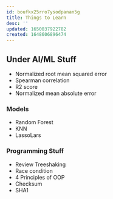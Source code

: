 ```yaml
---
id: boufkx25rro7ysodpanan5g
title: Things to Learn
desc: ''
updated: 1650037922782
created: 1648606896474
---
```


## Under AI/ML Stuff

- Normalized root mean squared error
- Spearman correlation
- R2 score
- Normalized mean absolute error

### Models

- Random Forest
- KNN
- LassoLars

### Programming Stuff

- Review Treeshaking
- Race condition
- 4 Principles of OOP
- Checksum
- SHA1
